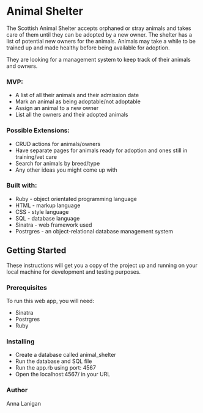 # Animal Shelter

The Scottish Animal Shelter accepts orphaned or stray animals and takes care of them until they can be adopted by a new owner. The shelter has a list of potential new owners for the animals. Animals may take a while to be trained up and made healthy before being available for adoption.

They are looking for a management system to keep track of their animals and owners.

### MVP:

- A list of all their animals and their admission date
- Mark an animal as being adoptable/not adoptable
- Assign an animal to a new owner
- List all the owners and their adopted animals

### Possible Extensions:

- CRUD actions for animals/owners
- Have separate pages for animals ready for adoption and ones still in training/vet care
- Search for animals by breed/type
- Any other ideas you might come up with


### Built with:

- Ruby - object orientated programming language
- HTML - markup language
- CSS - style language
- SQL - database language
- Sinatra - web framework used
- Postrgres - an object-relational database management system

## Getting Started

These instructions will get you a copy of the project up and running on your local machine for development and testing purposes.

### Prerequisites

To run this web app, you will need:

- Sinatra
- Postrgres
- Ruby

### Installing

- Create a database called animal_shelter
- Run the database and SQL file
- Run the app.rb using port: 4567
- Open the localhost:4567/ in your URL

### Author
Anna Lanigan

